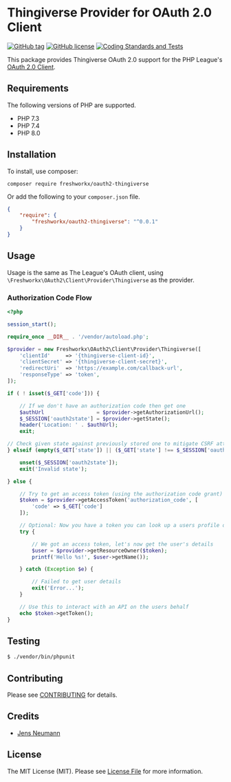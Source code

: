 # Thingiverse Provider for OAuth 2.0 Client
[![GitHub tag](https://img.shields.io/github/tag/freshworkx/oauth2-thingiverse.svg)](https://github.com/freshworkx/oauth2-thingiverse/blob/main/tags)
[![GitHub license](https://img.shields.io/github/license/freshworkx/oauth2-thingiverse.svg)](https://github.com/freshworkx/oauth2-thingiverse/blob/main/LICENSE)
[![Coding Standards and Tests](https://github.com/freshworkx/oauth2-thingiverse/actions/workflows/testing.yml/badge.svg)](https://github.com/freshworkx/oauth2-thingiverse/actions/workflows/testing.yml)

This package provides Thingiverse OAuth 2.0 support for the PHP League's [OAuth 2.0 Client](https://github.com/thephpleague/oauth2-client).

## Requirements

The following versions of PHP are supported.

* PHP 7.3
* PHP 7.4
* PHP 8.0

## Installation

To install, use composer:

```
composer require freshworkx/oauth2-thingiverse
```

Or add the following to your `composer.json` file.

```json
{
    "require": {
        "freshworkx/oauth2-thingiverse": "^0.0.1"
    }
}
```

## Usage

Usage is the same as The League's OAuth client, using `\Freshworkx\OAuth2\Client\Provider\Thingiverse` as the provider.

### Authorization Code Flow

```php
<?php

session_start();

require_once __DIR__ . '/vendor/autoload.php';

$provider = new Freshworkx\OAuth2\Client\Provider\Thingiverse([
    'clientId'     => '{thingiverse-client-id}',
    'clientSecret' => '{thingiverse-client-secret}',
    'redirectUri'  => 'https://example.com/callback-url',
    'responseType' => 'token',
]);

if ( ! isset($_GET['code'])) {

    // If we don't have an authorization code then get one
    $authUrl                 = $provider->getAuthorizationUrl();
    $_SESSION['oauth2state'] = $provider->getState();
    header('Location: ' . $authUrl);
    exit;

// Check given state against previously stored one to mitigate CSRF attack
} elseif (empty($_GET['state']) || ($_GET['state'] !== $_SESSION['oauth2state'])) {

    unset($_SESSION['oauth2state']);
    exit('Invalid state');

} else {

    // Try to get an access token (using the authorization code grant)
    $token = $provider->getAccessToken('authorization_code', [
        'code' => $_GET['code']
    ]);

    // Optional: Now you have a token you can look up a users profile data
    try {

        // We got an access token, let's now get the user's details
        $user = $provider->getResourceOwner($token);
        printf('Hello %s!', $user->getName());

    } catch (Exception $e) {

        // Failed to get user details
        exit('Error...');
    }

    // Use this to interact with an API on the users behalf
    echo $token->getToken();
}
```

## Testing

``` bash
$ ./vendor/bin/phpunit
```

## Contributing

Please see [CONTRIBUTING](https://github.com/freshworkx/oauth2-thingiverse/blob/master/CONTRIBUTING.md) for details.


## Credits

- [Jens Neumann](https://github.com/freshworkx)


## License

The MIT License (MIT). Please see [License File](https://github.com/freshworkx/oauth2-thingiverse/blob/master/LICENSE) for more information.
